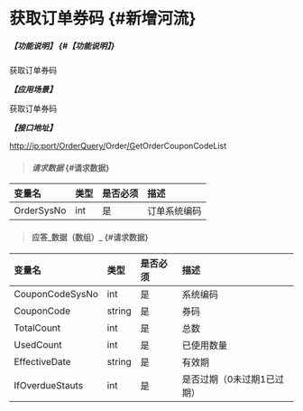 # 获取订单券码 {#新增河流}

##### _【功能说明】_ {#【功能说明】}

获取订单券码

_**【应用场景】**_

获取订单券码

_**【接口地址】**_

[http://ip:port/OrderQuery/](http://ip:port/HMAction/River/AddRiver)Order[/G](http://ip:port/HMAction/River/AddRiver)etOrderCouponCodeList

> #### _请求数据_ {#请求数据}

| 变量名 | 类型 | 是否必须 | 描述 |
| :--- | :--- | :--- | :--- |
| OrderSysNo | int | 是 | 订单系统编码 |

> #### 应答_数据（数组）_ {#请求数据}

| 变量名 | 类型 | 是否必须 | 描述 |
| :--- | :--- | :--- | :--- |
| CouponCodeSysNo | int | 是 | 系统编码 |
| CouponCode | string | 是 | 券码 |
| TotalCount | int | 是 | 总数 |
| UsedCount | int | 是 | 已使用数量 |
| EffectiveDate | string | 是 | 有效期 |
| IfOverdueStauts | int | 是 | 是否过期（0未过期1已过期） |



